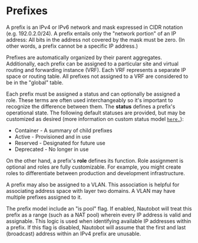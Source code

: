 # Prefixes

A prefix is an IPv4 or IPv6 network and mask expressed in CIDR notation (e.g. 192.0.2.0/24). A prefix entails only the "network portion" of an IP address: All bits in the address not covered by the mask must be zero. (In other words, a prefix cannot be a specific IP address.)

Prefixes are automatically organized by their parent aggregates. Additionally, each prefix can be assigned to a particular site and virtual routing and forwarding instance (VRF). Each VRF represents a separate IP space or routing table. All prefixes not assigned to a VRF are considered to be in the "global" table.

Each prefix must be assigned a status and can optionally be assigned a role. These terms are often used interchangeably so it's important to recognize the difference between them. The **status** defines a prefix's operational state. The following default statuses are provided, but may be customized as desired (more information on custom status model [`here.`](https://nautobot.readthedocs.io/en/latest/models/extras/status/)):

* Container - A summary of child prefixes
* Active - Provisioned and in use
* Reserved - Designated for future use
* Deprecated - No longer in use

On the other hand, a prefix's **role** defines its function. Role assignment is optional and roles are fully customizable. For example, you might create roles to differentiate between production and development infrastructure.

A prefix may also be assigned to a VLAN. This association is helpful for associating address space with layer two domains. A VLAN may have multiple prefixes assigned to it.

The prefix model include an "is pool" flag. If enabled, Nautobot will treat this prefix as a range (such as a NAT pool) wherein every IP address is valid and assignable. This logic is used when identifying available IP addresses within a prefix. If this flag is disabled, Nautobot will assume that the first and last (broadcast) address within an IPv4 prefix are unusable.
